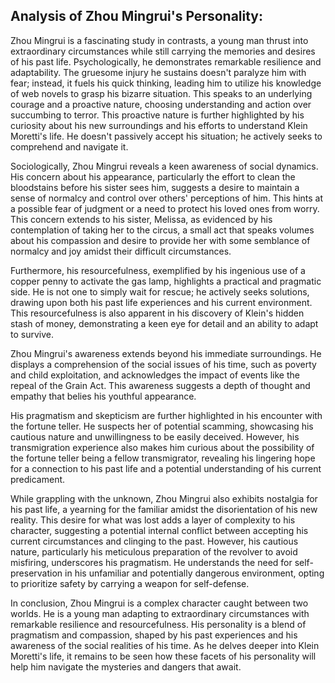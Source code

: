 ## Analysis of Zhou Mingrui's Personality: 

Zhou Mingrui is a fascinating study in contrasts, a young man thrust into extraordinary circumstances while still carrying the memories and desires of his past life. Psychologically, he demonstrates remarkable resilience and adaptability. The gruesome injury he sustains doesn't paralyze him with fear; instead, it fuels his quick thinking, leading him to utilize his knowledge of web novels to grasp his bizarre situation. This speaks to an underlying courage and a proactive nature, choosing understanding and action over succumbing to terror. This proactive nature is further highlighted by his curiosity about his new surroundings and his efforts to understand Klein Moretti's life. He doesn't passively accept his situation; he actively seeks to comprehend and navigate it.

Sociologically, Zhou Mingrui reveals a keen awareness of social dynamics. His concern about his appearance, particularly the effort to clean the bloodstains before his sister sees him, suggests a desire to maintain a sense of normalcy and control over others' perceptions of him. This hints at a possible fear of judgment or a need to protect his loved ones from worry. This concern extends to his sister, Melissa, as evidenced by his contemplation of taking her to the circus, a small act that speaks volumes about his compassion and desire to provide her with some semblance of normalcy and joy amidst their difficult circumstances. 

Furthermore, his resourcefulness, exemplified by his ingenious use of a copper penny to activate the gas lamp, highlights a practical and pragmatic side. He is not one to simply wait for rescue; he actively seeks solutions, drawing upon both his past life experiences and his current environment. This resourcefulness is also apparent in his discovery of Klein's hidden stash of money, demonstrating a keen eye for detail and an ability to adapt to survive. 

Zhou Mingrui's awareness extends beyond his immediate surroundings. He displays a comprehension of the social issues of his time, such as poverty and child exploitation, and acknowledges the impact of events like the repeal of the Grain Act. This awareness suggests a depth of thought and empathy that belies his youthful appearance.

His pragmatism and skepticism are further highlighted in his encounter with the fortune teller.  He suspects her of potential scamming, showcasing his cautious nature and unwillingness to be easily deceived. However, his transmigration experience also makes him curious about the possibility of the fortune teller being a fellow transmigrator, revealing his lingering hope for a connection to his past life and a potential understanding of his current predicament. 

While grappling with the unknown, Zhou Mingrui also exhibits nostalgia for his past life, a yearning for the familiar amidst the disorientation of his new reality. This desire for what was lost adds a layer of complexity to his character, suggesting a potential internal conflict between accepting his current circumstances and clinging to the past. However, his cautious nature, particularly his meticulous preparation of the revolver to avoid misfiring, underscores his pragmatism. He understands the need for self-preservation in his unfamiliar and potentially dangerous environment, opting to prioritize safety by carrying a weapon for self-defense. 

In conclusion, Zhou Mingrui is a complex character caught between two worlds. He is a young man adapting to extraordinary circumstances with remarkable resilience and resourcefulness. His personality is a blend of pragmatism and compassion, shaped by his past experiences and his awareness of the social realities of his time. As he delves deeper into Klein Moretti's life, it remains to be seen how these facets of his personality will help him navigate the mysteries and dangers that await. 

